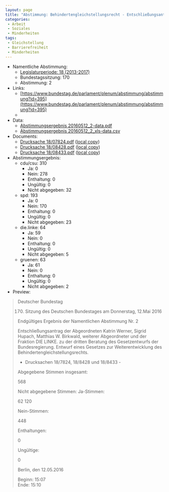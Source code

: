 ```yaml
---
layout: page
title: "Abstimmung: Behindertengleichstellungsrecht - Entschließungsantrag"
categories:
 - Arbeit
 - Soziales
 - Minderheiten
tags:
 - Gleichstellung
 - Barrierefreiheit
 - Minderheiten
---
```


* Namentliche Abstimmung:
    * [Legislaturperiode: 18 (2013-2017)](https://de.wikipedia.org/wiki/18._Deutscher_Bundestag)
    * Bundestagssitzung: 170
    * Abstimmung: 2
* Links: 
    * [https://www.bundestag.de/parlament/plenum/abstimmung/abstimmung?id=395](https://www.bundestag.de/parlament/plenum/abstimmung/abstimmung?id=395)
    * 
* Data: 
    * [Abstimmungsergebnis 20160512_2-data.pdf](/res/abstimmungsliste/20160512_2-data.pdf)
    * [Abstimmungsergebnis 20160512_2_xls-data.csv](/res/abstimmungsliste/analyses/20160512_2_xls-data.csv)
* Documents: 
    * [Drucksache 18/07824.pdf](http://dip21.bundestag.de/dip21/btd/18/078/1807824.pdf) ([local copy](/res/abstimmungsdaten/018-170-02/1807824.pdf))
    * [Drucksache 18/08428.pdf](http://dip21.bundestag.de/dip21/btd/18/084/1808428.pdf) ([local copy](/res/abstimmungsdaten/018-170-02/1808428.pdf))
    * [Drucksache 18/08433.pdf](http://dip21.bundestag.de/dip21/btd/18/084/1808433.pdf) ([local copy](/res/abstimmungsdaten/018-170-02/1808433.pdf))
* Abstimmungsergebnis:
    * cdu/csu: 310
        * Ja: 0
        * Nein: 278
        * Enthaltung: 0
        * Ungültig: 0
        * Nicht abgegeben: 32
    * spd: 193
        * Ja: 0
        * Nein: 170
        * Enthaltung: 0
        * Ungültig: 0
        * Nicht abgegeben: 23
    * die.linke: 64
        * Ja: 59
        * Nein: 0
        * Enthaltung: 0
        * Ungültig: 0
        * Nicht abgegeben: 5
    * gruenen: 63
        * Ja: 61
        * Nein: 0
        * Enthaltung: 0
        * Ungültig: 0
        * Nicht abgegeben: 2
* Preview: 
> Deutscher Bundestag
> 
> 170. Sitzung des Deutschen Bundestages
> am Donnerstag, 12.Mai 2016
> 
> Endgültiges Ergebnis der Namentlichen Abstimmung Nr. 2
> 
> Entschließungsantrag der Abgeordneten Katrin Werner, Sigrid Hupach, Matthias W.
> Birkwald, weiterer Abgeordneter und der Fraktion DIE LINKE.
> zu der dritten Beratung des Gesetzentwurfs der Bundesregierung.
> Entwurf eines Gesetzes zur Weiterentwicklung des Behindertengleichstellungsrechts.
> - Drucksachen 18/7824, 18/8428 und 18/8433 -
> 
> Abgegebene Stimmen insgesamt:
> 
> 568
> 
> Nicht abgegebene Stimmen:
> Ja-Stimmen:
> 
> 62
> 120
> 
> Nein-Stimmen:
> 
> 448
> 
> Enthaltungen:
> 
> 0
> 
> Ungültige:
> 
> 0
> 
> Berlin, den 12.05.2016
> 
> Beginn: 15:07  
> Ende: 15:10
